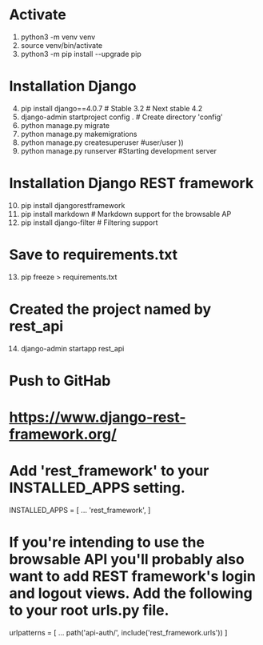 # Activate
1. python3 -m venv venv
2. source venv/bin/activate
3. python3 -m pip install --upgrade pip

# Installation Django
4. pip install django==4.0.7 # Stable 3.2 # Next stable 4.2
5. django-admin startproject config . # Create directory 'config' 
6. python manage.py migrate
7. python manage.py makemigrations
8. python manage.py createsuperuser #user/user ))
9. python manage.py runserver #Starting development server

# Installation Django REST framework
10. pip install djangorestframework
11. pip install markdown       # Markdown support for the browsable AP
12. pip install django-filter  # Filtering support

# Save to requirements.txt
13. pip freeze > requirements.txt

# Created the project named by rest_api
14. django-admin startapp rest_api

# Push to GitHab 
# https://www.django-rest-framework.org/
# Add 'rest_framework' to your INSTALLED_APPS setting.
INSTALLED_APPS = [
    ...
    'rest_framework',
]
# If you're intending to use the browsable API you'll probably also want to add REST framework's login and logout views. Add the following to your root urls.py file.
urlpatterns = [
    ...
    path('api-auth/', include('rest_framework.urls'))
]


